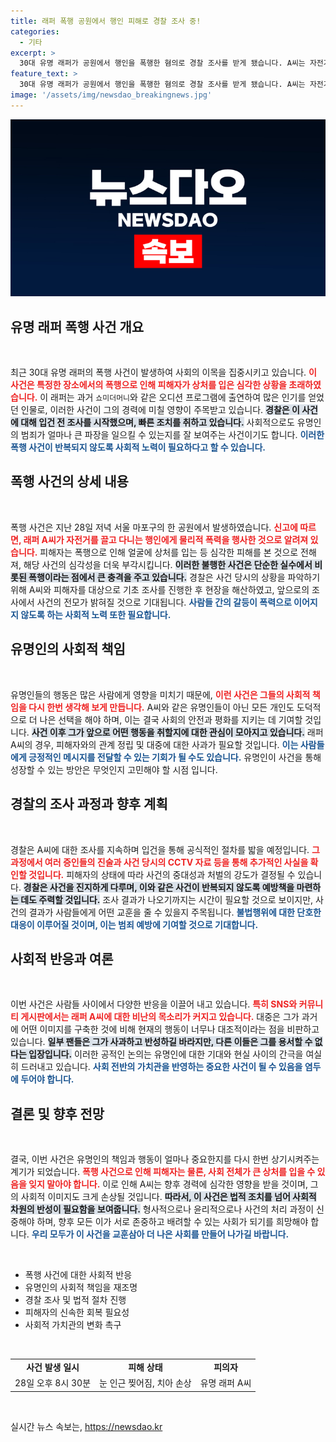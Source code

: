 ```yaml
---
title: 래퍼 폭행 공원에서 행인 피해로 경찰 조사 중!
categories:
  - 기타
excerpt: >
  30대 유명 래퍼가 공원에서 행인을 폭행한 혐의로 경찰 조사를 받게 됐습니다. A씨는 자전거 관련 언쟁 후 폭력을 행사했으며, 피해자는 중상을 입었습니다. 충격적인 사건의 전말을 알아보세요!
feature_text: >
  30대 유명 래퍼가 공원에서 행인을 폭행한 혐의로 경찰 조사를 받게 됐습니다. A씨는 자전거 관련 언쟁 후 폭력을 행사했으며, 피해자는 중상을 입었습니다. 충격적인 사건의 전말을 알아보세요!
image: '/assets/img/newsdao_breakingnews.jpg'
---
```


<p><img src="/assets/img/newsdao_breakingnews.jpg" alt="ontimetimes 속보" /></p>

<h2 data-ke-size="size26">유명 래퍼 폭행 사건 개요</h2>

<p data-ke-size="size16">&nbsp;</p>

<p>최근 30대 유명 래퍼의 폭행 사건이 발생하여 사회의 이목을 집중시키고 있습니다. <b><span style="color: #ee2323;">이 사건은 특정한 장소에서의 폭행으로 인해 피해자가 상처를 입은 심각한 상황을 초래하였습니다.</span></b> 이 래퍼는 과거 <code>쇼미더머니</code>와 같은 오디션 프로그램에 출연하여 많은 인기를 얻었던 인물로, 이러한 사건이 그의 경력에 미칠 영향이 주목받고 있습니다. <b><span style="background-color: #21538527;">경찰은 이 사건에 대해 입건 전 조사를 시작했으며, 빠른 조치를 취하고 있습니다.</span></b> 사회적으로도 유명인의 범죄가 얼마나 큰 파장을 일으킬 수 있는지를 잘 보여주는 사건이기도 합니다. <b><span style="color: #1a5490;">이러한 폭행 사건이 반복되지 않도록 사회적 노력이 필요하다고 할 수 있습니다.</span></b></p>

<h2 data-ke-size="size26">폭행 사건의 상세 내용</h2>

<p data-ke-size="size16">&nbsp;</p>

<p>폭행 사건은 지난 28일 저녁 서울 마포구의 한 공원에서 발생하였습니다. <b><span style="color: #ee2323;">신고에 따르면, 래퍼 A씨가 자전거를 끌고 다니는 행인에게 물리적 폭력을 행사한 것으로 알려져 있습니다.</span></b> 피해자는 폭행으로 인해 얼굴에 상처를 입는 등 심각한 피해를 본 것으로 전해져, 해당 사건의 심각성을 더욱 부각시킵니다. <b><span style="background-color: #21538527;">이러한 불행한 사건은 단순한 실수에서 비롯된 폭행이라는 점에서 큰 충격을 주고 있습니다.</span></b> 경찰은 사건 당시의 상황을 파악하기 위해 A씨와 피해자를 대상으로 기초 조사를 진행한 후 현장을 해산하였고, 앞으로의 조사에서 사건의 전모가 밝혀질 것으로 기대됩니다. <b><span style="color: #1a5490;">사람들 간의 갈등이 폭력으로 이어지지 않도록 하는 사회적 노력 또한 필요합니다.</span></b></p>

<h2 data-ke-size="size26">유명인의 사회적 책임</h2>

<p data-ke-size="size16">&nbsp;</p>

<p>유명인들의 행동은 많은 사람에게 영향을 미치기 때문에, <b><span style="color: #ee2323;">이런 사건은 그들의 사회적 책임을 다시 한번 생각해 보게 만듭니다.</span></b> A씨와 같은 유명인들이 아닌 모든 개인도 도덕적으로 더 나은 선택을 해야 하며, 이는 결국 사회의 안전과 평화를 지키는 데 기여할 것입니다. <b><span style="background-color: #21538527;">사건 이후 그가 앞으로 어떤 행동을 취할지에 대한 관심이 모아지고 있습니다.</span></b> 래퍼 A씨의 경우, 피해자와의 관계 정립 및 대중에 대한 사과가 필요할 것입니다. <b><span style="color: #1a5490;">이는 사람들에게 긍정적인 메시지를 전달할 수 있는 기회가 될 수도 있습니다.</span></b> 유명인이 사건을 통해 성장할 수 있는 방안은 무엇인지 고민해야 할 시점 입니다.</p>

<h2 data-ke-size="size26">경찰의 조사 과정과 향후 계획</h2>

<p data-ke-size="size16">&nbsp;</p>

<p>경찰은 A씨에 대한 조사를 지속하며 입건을 통해 공식적인 절차를 밟을 예정입니다. <b><span style="color: #ee2323;">그 과정에서 여러 증인들의 진술과 사건 당시의 CCTV 자료 등을 통해 추가적인 사실을 확인할 것입니다.</span></b> 피해자의 상태에 따라 사건의 중대성과 처벌의 강도가 결정될 수 있습니다. <b><span style="background-color: #21538527;">경찰은 사건을 진지하게 다루며, 이와 같은 사건이 반복되지 않도록 예방책을 마련하는 데도 주력할 것입니다.</span></b> 조사 결과가 나오기까지는 시간이 필요할 것으로 보이지만, 사건의 결과가 사람들에게 어떤 교훈을 줄 수 있을지 주목됩니다. <b><span style="color: #1a5490;">불법행위에 대한 단호한 대응이 이루어질 것이며, 이는 범죄 예방에 기여할 것으로 기대합니다.</span></b></p>

<h2 data-ke-size="size26">사회적 반응과 여론</h2>

<p data-ke-size="size16">&nbsp;</p>

<p>이번 사건은 사람들 사이에서 다양한 반응을 이끌어 내고 있습니다. <b><span style="color: #ee2323;">특히 SNS와 커뮤니티 게시판에서는 래퍼 A씨에 대한 비난의 목소리가 커지고 있습니다.</span></b> 대중은 그가 과거에 어떤 이미지를 구축한 것에 비해 현재의 행동이 너무나 대조적이라는 점을 비판하고 있습니다. <b><span style="background-color: #21538527;">일부 팬들은 그가 사과하고 반성하길 바라지만, 다른 이들은 그를 용서할 수 없다는 입장입니다.</span></b> 이러한 공적인 논의는 유명인에 대한 기대와 현실 사이의 간극을 여실히 드러내고 있습니다. <b><span style="color: #1a5490;">사회 전반의 가치관을 반영하는 중요한 사건이 될 수 있음을 염두에 두어야 합니다.</span></b></p>

<h2 data-ke-size="size26">결론 및 향후 전망</h2>

<p data-ke-size="size16">&nbsp;</p>

<p>결국, 이번 사건은 유명인의 책임과 행동이 얼마나 중요한지를 다시 한번 상기시켜주는 계기가 되었습니다. <b><span style="color: #ee2323;">폭행 사건으로 인해 피해자는 물론, 사회 전체가 큰 상처를 입을 수 있음을 잊지 말아야 합니다.</span></b> 이로 인해 A씨는 향후 경력에 심각한 영향을 받을 것이며, 그의 사회적 이미지도 크게 손상될 것입니다. <b><span style="background-color: #21538527;">따라서, 이 사건은 법적 조치를 넘어 사회적 차원의 반성이 필요함을 보여줍니다.</span></b> 형사적으로나 윤리적으로나 사건의 처리 과정이 신중해야 하며, 향후 모든 이가 서로 존중하고 배려할 수 있는 사회가 되기를 희망해야 합니다. <b><span style="color: #1a5490;">우리 모두가 이 사건을 교훈삼아 더 나은 사회를 만들어 나가길 바랍니다.</span></b></p>

<p data-ke-size="size16">&nbsp;</p>

<ul>
  <li>폭행 사건에 대한 사회적 반응</li>
  <li>유명인의 사회적 책임을 재조명</li>
  <li>경찰 조사 및 법적 절차 진행</li>
  <li>피해자의 신속한 회복 필요성</li>
  <li>사회적 가치관의 변화 촉구</li>
</ul>

<p data-ke-size="size16">&nbsp;</p>

<table style="width: 100%; border-collapse: collapse;">
  <tr>
    <td style="text-align: center; height: 17px;"><b>사건 발생 일시</b></td>
    <td style="text-align: center; height: 17px;"><b>피해 상태</b></td>
    <td style="text-align: center; height: 17px;"><b>피의자</b></td>
  </tr>
  <tr>
    <td style="text-align: center; height: 17px;">28일 오후 8시 30분</td>
    <td style="text-align: center; height: 17px;">눈 인근 찢어짐, 치아 손상</td>
    <td style="text-align: center; height: 17px;">유명 래퍼 A씨</td>
  </tr>
</table>

<p data-ke-size="size16">&nbsp;</p>
실시간 뉴스 속보는, <a href="https://newsdao.kr" rel="dofollow">https://newsdao.kr</a>


